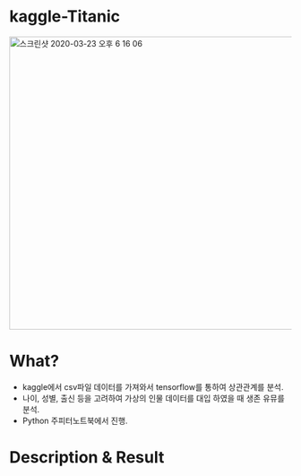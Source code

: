 # kaggle-Titanic

<img width="523" alt="스크린샷 2020-03-23 오후 6 16 06" src="https://user-images.githubusercontent.com/62536330/77301080-6fd14700-6d32-11ea-981d-64fdb0f4dd4c.png">


# What?
- kaggle에서 csv파일 데이터를 가져와서 tensorflow를 통하여 상관관계를 분석. 
- 나이, 성별, 출신 등을 고려하여 가상의 인물 데이터를 대입 하였을 때 생존 유뮤를 분석.
- Python 주피터노트북에서 진행.

# Description & Result

